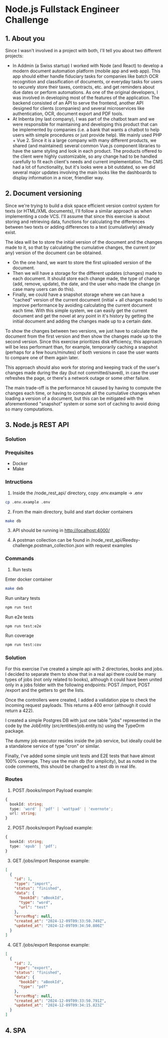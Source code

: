 # Node.js Fullstack Engineer Challenge

## 1. About you

Since I wasn't involved in a project with both, I'll tell you about two different projects:

- In Addmin (a Swiss startup) I worked with Node (and React) to develop a modern document automation platform (mobile app and web app). This app should either handle fiduciary tasks for companies like batch OCR recognition and classification of documents, or everyday tasks for users to securely store their taxes, contracts, etc. and get reminders about due dates or perform automations.
  As one of the original developers, I was involved in developing most of the features of the application. The backend consisted of an API to serve the frontend, another API designed for clients (companies) and several microservices like authentication, OCR, document export and PDF tools.
- At Inbenta (my last company), I was part of the chatbot team and we were responsible for maintaining and developing this product that can be implemented by companies (i.e. a bank that wants a chatbot to help users with simple procedures or just provide help).
  We mainly used PHP + Vue 2. Since it is a large company with many different products, we shared (and maintained) several common Vue.js component libraries to have the same styling and look in each product. The products offered to the client were highly customizable, so any change had to be handled carefully to fit each client's needs and current implementation. The CMS had a lot of functionality, but it's looks were a bit outdated, so we did several major updates involving the main looks like the dashboards to display information in a nicer, friendlier way.

## 2. Document versioning

Since we're trying to build a disk space efficient version control system for texts (or HTML/XML documents), I'll follow a similar approach as when implementing a code VCS. I'll assume that since this exercise is about storing and retrieving data, functions for calculating the differences between two texts or adding differences to a text (cumulatively) already exist.

The idea will be to store the initial version of the document and the changes made to it, so that by calculating the cumulative changes, the current (or any) version of the document can be obtained.

- On the one hand, we want to store the first uploaded version of the document.
- Then we will have a storage for the different updates (changes) made to each document. It should store each change made, the type of change (add, remove, update), the date, and the user who made the change (in case many users can do this).
- Finally, we could have a snapshot storage where we can have a "cached" version of the current document (initial + all changes made) to improve performance by avoiding calculating the current document each time.
  With this simple system, we can easily get the current document and get the novel at any point in it's history by getting the initial document and adding the changes made up to a certain date.

To show the changes between two versions, we just have to calculate the document from the first version and then show the changes made up to the second version. Since this exercise prioritizes disk efficiency, this approach will be less performant than, for example, temporarily caching a snapshot (perhaps for a few hours/minutes) of both versions in case the user wants to compare one of them again later.

This approach should also work for storing and keeping track of the user's changes made during the day (but not committed/saved), in case the user refreshes the page, or there's a network outage or some other failure.

The main trade-off is the performance hit caused by having to compute the changes each time, or having to compute all the cumulative changes when loading a version of a document, but this can be mitigated with the aforementioned "snapshot" system or some sort of caching to avoid doing so many computations.

## 3. Node.js REST API

### Solution

### Prequisites

- Docker
- Make

### Intructions

1. Inside the /node_rest_api/ directory, copy .env.example -> .env

```bash
cp .env.example .env
```

2. From the main directory, build and start docker containers

```bash
make db
```

3. API should be running in [http://localhost:4000/](http://localhost:4000/)

4. A postman collection can be found in /node_rest_api/Reedsy-challenge.postman_collection.json with request examples

### Commands

1. Run tests

Enter docker container

```bash
make deb
```

Run unitary tests

```bash
npm run test
```

Run e2e tests

```bash
npm run test:e2e
```

Run coverage

```bash
npm run test:cov
```

### Solution

For this exercise I've created a simple api with 2 directories, books and jobs. I decided to separate them to show that in a real api there could be many types of jobs (not only related to books), although it could have been united only in a jobs folder with the following endpoints: POST /import, POST /export and the getters to get the lists.

Once the controllers were created, I added a validation pipe to check the incoming request payloads. This returns a 400 error (although it could return a 422).

I created a simple Postgres DB with just one table "jobs" represented in the code by the JobEntity (src/entities/job.entity.ts) using the TypeOrm package.

The dummy job executor resides inside the job service, but ideally could be a standalone service of type "cron" or similar.

Finally, I've added some simple unit tests and E2E tests that have almost 100% coverage. They use the main db (for simplicity), but as noted in the code comments, this should be changed to a test db in real life.

### Routes

1. POST /books/import
   Payload example:

```typescript
{
  bookId: string;
  type: 'word' | 'pdf' | 'wattpad' | 'evernote';
  url: string;
}
```

2. POST /books/export
   Payload example:

```typescript
{
  bookId: string;
  type: 'epub' | 'pdf';
}
```

3. GET /jobs/import
   Response example:

```json
[
  {
    "id": 1,
    "type": "import",
    "status": "finished",
    "data": {
      "bookId": "aBookId",
      "type": "word",
      "url": "test"
    },
    "errorMsg": null,
    "created_at": "2024-12-09T09:33:50.749Z",
    "updated_at": "2024-12-09T09:34:50.800Z"
  }
]
```

4. GET /jobs/export
   Response example:

```json
[
  {
    "id": 2,
    "type": "export",
    "status": "finished",
    "data": {
      "bookId": "aBookId",
      "type": "pdf"
    },
    "errorMsg": null,
    "created_at": "2024-12-09T09:33:50.791Z",
    "updated_at": "2024-12-09T09:34:15.823Z"
  }
]
```

## 4. SPA
